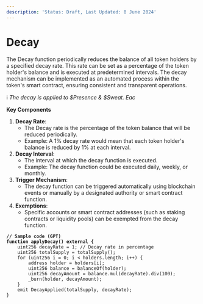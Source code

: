```yaml
---
description: 'Status: Draft, Last Updated: 8 June 2024'
---
```


# Decay

The Decay function periodically reduces the balance of all token holders by a specified decay rate. This rate can be set as a percentage of the token holder's balance and is executed at predetermined intervals. The decay mechanism can be implemented as an automated process within the token's smart contract, ensuring consistent and transparent operations.

ℹ _The decay is applied to $Presence & $Sweat. Eac_

**Key Components**

1. **Decay Rate**:
   * The Decay rate is the percentage of the token balance that will be reduced periodically.
   * Example: A 1% decay rate would mean that each token holder's balance is reduced by 1% at each interval.
2. **Decay Interval**:
   * The interval at which the decay function is executed.
   * Example: The decay function could be executed daily, weekly, or monthly.
3. **Trigger Mechanism**:
   * The decay function can be triggered automatically using blockchain events or manually by a designated authority or smart contract function.
4. **Exemptions**:
   * Specific accounts or smart contract addresses (such as staking contracts or liquidity pools) can be exempted from the decay function.

<pre><code><strong>// Sample code (GPT)
</strong><strong>function applyDecay() external {
</strong>    uint256 decayRate = 1; // Decay rate in percentage
    uint256 totalSupply = totalSupply();
    for (uint256 i = 0; i &#x3C; holders.length; i++) {
        address holder = holders[i];
        uint256 balance = balanceOf(holder);
        uint256 decayAmount = balance.mul(decayRate).div(100);
        _burn(holder, decayAmount);
    }
    emit DecayApplied(totalSupply, decayRate);
}
</code></pre>
